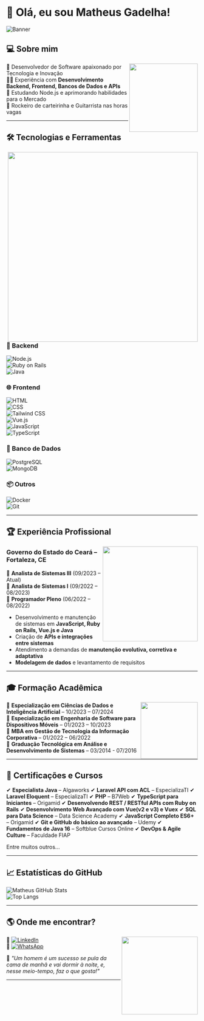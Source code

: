 # 👋 Olá, eu sou Matheus Gadelha!  

![Banner](https://i.imgur.com/uxYTw6i.jpeg)  

## 💻 Sobre mim  

<img align="right" width="180" height="180" src="https://i.imgur.com/HuuOn6T.png" />

🎯 Desenvolvedor de Software apaixonado por Tecnologia e Inovação  
👨‍💻 Experiência com **Desenvolvimento Backend, Frontend, Bancos de Dados e APIs**  
🚀 Estudando Node.js e aprimorando habilidades para o Mercado  
🎸 Rockeiro de carteirinha e Guitarrista nas horas vagas  

---

## 🛠️ Tecnologias e Ferramentas  

<img align="right" width="500" height="500" src="https://i.imgur.com/BPVZVLd.png" />

### 🚀 Backend  
![Node.js](https://img.shields.io/badge/-Node.js-339933?logo=node.js&logoColor=white&style=for-the-badge)  
![Ruby on Rails](https://img.shields.io/badge/-Ruby_on_Rails-CC0000?logo=ruby-on-rails&logoColor=white&style=for-the-badge)  
![Java](https://img.shields.io/badge/-Java-007396?logo=java&logoColor=white&style=for-the-badge)  

### 🌐 Frontend  
![HTML](https://img.shields.io/badge/-HTML5-E34F26?logo=html5&logoColor=white&style=for-the-badge)  
![CSS](https://img.shields.io/badge/-CSS3-1572B6?logo=css3&logoColor=white&style=for-the-badge)  
![Tailwind CSS](https://img.shields.io/badge/-Tailwind_CSS-06B6D4?logo=tailwind-css&logoColor=white&style=for-the-badge)  
![Vue.js](https://img.shields.io/badge/-Vue.js-4FC08D?logo=vue.js&logoColor=white&style=for-the-badge)  
![JavaScript](https://img.shields.io/badge/-JavaScript-F7DF1E?logo=javascript&logoColor=black&style=for-the-badge)  
![TypeScript](https://img.shields.io/badge/-TypeScript-3178C6?logo=typescript&logoColor=white&style=for-the-badge)  

### 💾 Banco de Dados  
![PostgreSQL](https://img.shields.io/badge/-PostgreSQL-4169E1?logo=postgresql&logoColor=white&style=for-the-badge)  
![MongoDB](https://img.shields.io/badge/-MongoDB-47A248?logo=mongodb&logoColor=white&style=for-the-badge)  

### 📦 Outros  
![Docker](https://img.shields.io/badge/-Docker-2496ED?logo=docker&logoColor=white&style=for-the-badge)  
![Git](https://img.shields.io/badge/-Git-F05032?logo=git&logoColor=white&style=for-the-badge)  

---

## 🏆 Experiência Profissional  

<img align="right" width="250" height="250" src="https://i.imgur.com/IGi4tHi.png" />

### **Governo do Estado do Ceará** – Fortaleza, CE  
🔹 **Analista de Sistemas III** (09/2023 – Atual)  
🔹 **Analista de Sistemas I** (09/2022 – 08/2023)  
🔹 **Programador Pleno** (06/2022 – 08/2022)  
- Desenvolvimento e manutenção de sistemas em **JavaScript, Ruby on Rails, Vue.js e Java**  
- Criação de **APIs e integrações entre sistemas**  
- Atendimento a demandas de **manutenção evolutiva, corretiva e adaptativa**  
- **Modelagem de dados** e levantamento de requisitos
  
---

## 🎓 Formação Acadêmica  

<img align="right" width="150" height="150" src="https://i.imgur.com/eUTupSW.png" />

📌 **Especialização em Ciências de Dados e Inteligência Artificial** – 10/2023 – 07/2024  
📌 **Especialização em Engenharia de Software para Dispositivos Móveis** – 01/2023 – 10/2023  
📌 **MBA em Gestão de Tecnologia da Informação Corporativa** – 01/2022 – 06/2022  
📌 **Graduação Tecnológica em Análise e Desenvolvimento de Sistemas** – 03/2014 - 07/2016  

---

## 📜 Certificações e Cursos  

✔ **Especialista Java** – Algaworks 
✔ **Laravel API com ACL** – EspecializaTI 
✔ **Laravel Eloquent** – EspecializaTI 
✔ **PHP** – B7Web 
✔ **TypeScript para Iniciantes** – Origamid
✔ **Desenvolvendo REST / RESTful APIs com Ruby on Rails** 
✔ **Desenvolvimento Web Avançado com Vue(v2 e v3) e Vuex**
✔ **SQL para Data Science** – Data Science Academy 
✔ **JavaScript Completo ES6+** – Origamid
✔ **Git e GitHub do básico ao avançado** – Udemy 
✔ **Fundamentos de Java 16** – Softblue Cursos Online 
✔ **DevOps & Agile Culture** – Faculdade FIAP

Entre muitos outros...

---

## 📈 Estatísticas do GitHub  

![Matheus GitHub Stats](https://github-readme-stats.vercel.app/api?username=matheusgadelha&show_icons=true&theme=radical)  
![Top Langs](https://github-readme-stats.vercel.app/api/top-langs/?username=matheusgadelha&layout=compact&theme=radical)  

---

## 🌎 Onde me encontrar?  

<img align="right" width="200" height="205" src="https://i.imgur.com/qS664tU.png" />

📌 [![LinkedIn](https://img.shields.io/badge/-LinkedIn-0A66C2?logo=linkedin&logoColor=white&style=for-the-badge)](https://www.linkedin.com/in/matheus-gadelha-7b858a95/)  
📌 [![WhatsApp](https://img.shields.io/badge/-WhatsApp-25D366?logo=whatsapp&logoColor=white&style=for-the-badge)](https://wa.me/5585996759133)  

💭 *"Um homem é um sucesso se pula da cama de manhã e vai dormir à noite, e, nesse meio-tempo, faz o que gosta!"*  

---
